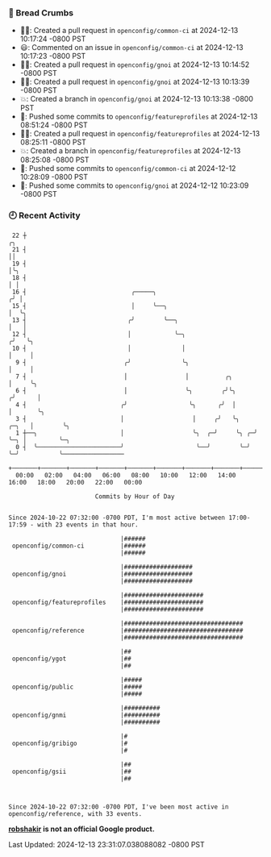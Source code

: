 ### 🍞 Bread Crumbs

 * ✍🏼: Created a pull request in `openconfig/common-ci` at 2024-12-13 10:17:24 -0800 PST
 * 😃: Commented on an issue in `openconfig/common-ci` at 2024-12-13 10:17:23 -0800 PST
 * ✍🏼: Created a pull request in `openconfig/gnoi` at 2024-12-13 10:14:52 -0800 PST
 * ✍🏼: Created a pull request in `openconfig/gnoi` at 2024-12-13 10:13:39 -0800 PST
 * 💥: Created a branch in `openconfig/gnoi` at 2024-12-13 10:13:38 -0800 PST
 * 🚢: Pushed some commits to `openconfig/featureprofiles` at 2024-12-13 08:51:24 -0800 PST
 * ✍🏼: Created a pull request in `openconfig/featureprofiles` at 2024-12-13 08:25:11 -0800 PST
 * 💥: Created a branch in `openconfig/featureprofiles` at 2024-12-13 08:25:08 -0800 PST
 * 🚢: Pushed some commits to `openconfig/common-ci` at 2024-12-12 10:28:09 -0800 PST
 * 🚢: Pushed some commits to `openconfig/gnoi` at 2024-12-12 10:23:09 -0800 PST

### 🕘 Recent Activity
```
 22 ┼                                                                        ╭╮
 21 ┤                                                                        ││
 19 ┤                                                                        │╰╮
 18 ┤                                                                        │ │
 16 ┤                             ╭─────╮                                   ╭╯ │
 15 ┤                             │     ╰──╮                                │  ╰╮
 13 ┤                            ╭╯        ╰──╮                             │   │
 12 ┤                            │            ╰─╮                          ╭╯   ╰╮
 10 ┤                            │              │                          │     │
  9 ┤                           ╭╯              ╰╮                         │     │
  7 ┤                           │                │          ╭╮             │     ╰╮
  6 ┤                           │                ╰╮        ╭╯╰╮           ╭╯      │
  4 ┤                          ╭╯                 ╰╮      ╭╯  │           │       ╰╮
  3 ┤                          │                   │     ╭╯   ╰╮    ╭─╮   │        ╰╮
  1 ┼──╮                       │                   ╰╮  ╭─╯     ╰╮ ╭─╯ ╰─╮ │         ╰─╮
  0 ┤  ╰───────────────────────╯                    ╰──╯        ╰─╯     ╰─╯           ╰─────────────────
    +───────+───────+───────+───────+───────+───────+───────+───────+───────+───────+───────+───────+────
  00:00   02:00   04:00   06:00   08:00   10:00   12:00   14:00   16:00   18:00   20:00   22:00   00:00   

						Commits by Hour of Day


Since 2024-10-22 07:32:00 -0700 PDT, I'm most active between 17:00-17:59 - with 23 events in that hour.

```



```
                               |######
 openconfig/common-ci          |######
                               |######

                               |###################
 openconfig/gnoi               |###################
                               |###################

                               |######################
 openconfig/featureprofiles    |######################
                               |######################

                               |#################################
 openconfig/reference          |#################################
                               |#################################

                               |##
 openconfig/ygot               |##
                               |##

                               |#####
 openconfig/public             |#####
                               |#####

                               |##########
 openconfig/gnmi               |##########
                               |##########

                               |#
 openconfig/gribigo            |#
                               |#

                               |##
 openconfig/gsii               |##
                               |##



Since 2024-10-22 07:32:00 -0700 PDT, I've been most active in openconfig/reference, with 33 events.

```
**[robshakir](mailto:robjs@google.com) is not an official Google product.**  


Last Updated: 2024-12-13 23:31:07.038088082 -0800 PST
